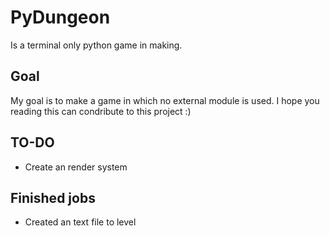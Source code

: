 # PyDungeon
Is a terminal only python game in making. 

## Goal
My goal is to make a game in which no external module is used. I hope you reading this can condribute to this project :)

## TO-DO
- Create an render system

## Finished jobs
- Created an text file to level 

